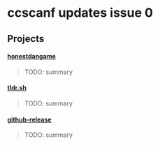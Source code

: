 # ccscanf updates issue 0

## Projects

#### [honestdangame](https://www.twitch.tv/honestdangame)

>TODO: summary

#### [tldr.sh](https://tldr.sh/)

>TODO: summary

#### [github-release](https://github.com/j0057/github-release)

>TODO: summary

